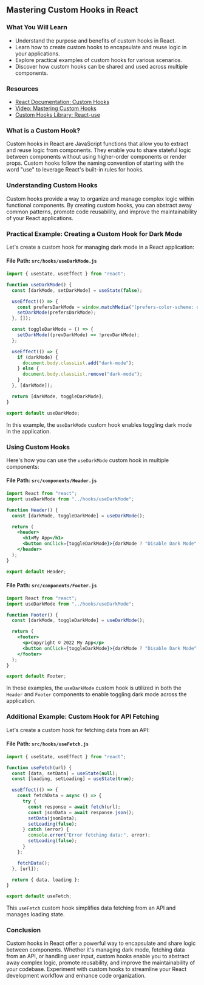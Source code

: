 ## Mastering Custom Hooks in React

### What You Will Learn

- Understand the purpose and benefits of custom hooks in React.
- Learn how to create custom hooks to encapsulate and reuse logic in your applications.
- Explore practical examples of custom hooks for various scenarios.
- Discover how custom hooks can be shared and used across multiple components.

### Resources

- [React Documentation: Custom Hooks](https://reactjs.org/docs/hooks-custom.html)
- [Video: Mastering Custom Hooks](https://www.youtube.com/watch?v=6ThXsUwLWvc)
- [Custom Hooks Library: React-use](https://github.com/streamich)

### What is a Custom Hook?

Custom hooks in React are JavaScript functions that allow you to extract and reuse logic from components. They enable you to share stateful logic between components without using higher-order components or render props. Custom hooks follow the naming convention of starting with the word "use" to leverage React's built-in rules for hooks.

### Understanding Custom Hooks

Custom hooks provide a way to organize and manage complex logic within functional components. By creating custom hooks, you can abstract away common patterns, promote code reusability, and improve the maintainability of your React applications.

### Practical Example: Creating a Custom Hook for Dark Mode

Let's create a custom hook for managing dark mode in a React application:

#### File Path: `src/hooks/useDarkMode.js`

```jsx
import { useState, useEffect } from "react";

function useDarkMode() {
  const [darkMode, setDarkMode] = useState(false);

  useEffect(() => {
    const prefersDarkMode = window.matchMedia("(prefers-color-scheme: dark)").matches;
    setDarkMode(prefersDarkMode);
  }, []);

  const toggleDarkMode = () => {
    setDarkMode((prevDarkMode) => !prevDarkMode);
  };

  useEffect(() => {
    if (darkMode) {
      document.body.classList.add("dark-mode");
    } else {
      document.body.classList.remove("dark-mode");
    }
  }, [darkMode]);

  return [darkMode, toggleDarkMode];
}

export default useDarkMode;
```

In this example, the `useDarkMode` custom hook enables toggling dark mode in the application.

### Using Custom Hooks

Here's how you can use the `useDarkMode` custom hook in multiple components:

#### File Path: `src/components/Header.js`

```jsx
import React from "react";
import useDarkMode from "../hooks/useDarkMode";

function Header() {
  const [darkMode, toggleDarkMode] = useDarkMode();

  return (
    <header>
      <h1>My App</h1>
      <button onClick={toggleDarkMode}>{darkMode ? "Disable Dark Mode" : "Enable Dark Mode"}</button>
    </header>
  );
}

export default Header;
```

#### File Path: `src/components/Footer.js`

```jsx
import React from "react";
import useDarkMode from "../hooks/useDarkMode";

function Footer() {
  const [darkMode, toggleDarkMode] = useDarkMode();

  return (
    <footer>
      <p>Copyright © 2022 My App</p>
      <button onClick={toggleDarkMode}>{darkMode ? "Disable Dark Mode" : "Enable Dark Mode"}</button>
    </footer>
  );
}

export default Footer;
```

In these examples, the `useDarkMode` custom hook is utilized in both the `Header` and `Footer` components to enable toggling dark mode across the application.

### Additional Example: Custom Hook for API Fetching

Let's create a custom hook for fetching data from an API:

#### File Path: `src/hooks/useFetch.js`

```jsx
import { useState, useEffect } from "react";

function useFetch(url) {
  const [data, setData] = useState(null);
  const [loading, setLoading] = useState(true);

  useEffect(() => {
    const fetchData = async () => {
      try {
        const response = await fetch(url);
        const jsonData = await response.json();
        setData(jsonData);
        setLoading(false);
      } catch (error) {
        console.error("Error fetching data:", error);
        setLoading(false);
      }
    };

    fetchData();
  }, [url]);

  return { data, loading };
}

export default useFetch;
```

This `useFetch` custom hook simplifies data fetching from an API and manages loading state.

### Conclusion

Custom hooks in React offer a powerful way to encapsulate and share logic between components. Whether it's managing dark mode, fetching data from an API, or handling user input, custom hooks enable you to abstract away complex logic, promote reusability, and improve the maintainability of your codebase. Experiment with custom hooks to streamline your React development workflow and enhance code organization.
